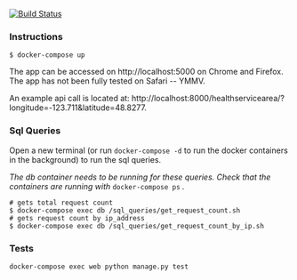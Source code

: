 [![Build Status](https://travis-ci.org/tim-br/code_challenge.svg?branch=master)](https://travis-ci.org/tim-br/code_challenge)

### Instructions

```shell
$ docker-compose up
```

The app can be accessed on http://localhost:5000 on Chrome and Firefox. The app has not been fully tested on Safari -- YMMV.

An example api call is located at: http://localhost:8000/healthservicearea/?longitude=-123.711&latitude=48.8277.

### Sql Queries

Open a new terminal (or run `docker-compose -d` to run the docker containers in the background) to run the sql queries.

_The db container needs to be running for these queries. Check that the containers are running with_ `docker-compose ps` _._

```shell
# gets total request count
$ docker-compose exec db /sql_queries/get_request_count.sh 
# gets request count by ip_address
$ docker-compose exec db /sql_queries/get_request_count_by_ip.sh 
```

### Tests

```shell
docker-compose exec web python manage.py test 
```